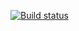 [![Build status](https://ci.appveyor.com/api/projects/status/f7jb1tdt47j7f78b?svg=true)](https://ci.appveyor.com/project/ElenaObed/autopageobjects)
